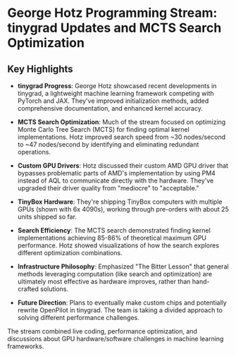 # George Hotz Programming Stream: tinygrad Updates and MCTS Search Optimization

## Key Highlights

- **tinygrad Progress**: George Hotz showcased recent developments in tinygrad, a lightweight machine learning framework competing with PyTorch and JAX. They've improved initialization methods, added comprehensive documentation, and enhanced kernel accuracy.

- **MCTS Search Optimization**: Much of the stream focused on optimizing Monte Carlo Tree Search (MCTS) for finding optimal kernel implementations. Hotz improved search speed from ~30 nodes/second to ~47 nodes/second by identifying and eliminating redundant operations.

- **Custom GPU Drivers**: Hotz discussed their custom AMD GPU driver that bypasses problematic parts of AMD's implementation by using PM4 instead of AQL to communicate directly with the hardware. They've upgraded their driver quality from "mediocre" to "acceptable."

- **TinyBox Hardware**: They're shipping TinyBox computers with multiple GPUs (shown with 6x 4090s), working through pre-orders with about 25 units shipped so far.

- **Search Efficiency**: The MCTS search demonstrated finding kernel implementations achieving 85-86% of theoretical maximum GPU performance. Hotz showed visualizations of how the search explores different optimization combinations.

- **Infrastructure Philosophy**: Emphasized "The Bitter Lesson" that general methods leveraging computation (like search and optimization) are ultimately most effective as hardware improves, rather than hand-crafted solutions.

- **Future Direction**: Plans to eventually make custom chips and potentially rewrite OpenPilot in tinygrad. The team is taking a divided approach to solving different performance challenges.

The stream combined live coding, performance optimization, and discussions about GPU hardware/software challenges in machine learning frameworks.